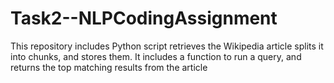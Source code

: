 # Task2--NLPCodingAssignment
This repository includes Python script retrieves the Wikipedia article splits it into chunks, and stores them. It includes a function to run a query, and returns the top matching results from the article
